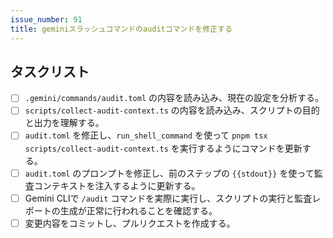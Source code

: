 ```yaml
---
issue_number: 91
title: geminiスラッシュコマンドのauditコマンドを修正する
---
```


## タスクリスト

- [ ] `.gemini/commands/audit.toml` の内容を読み込み、現在の設定を分析する。
- [ ] `scripts/collect-audit-context.ts` の内容を読み込み、スクリプトの目的と出力を理解する。
- [ ] `audit.toml` を修正し、`run_shell_command` を使って `pnpm tsx scripts/collect-audit-context.ts` を実行するようにコマンドを更新する。
- [ ] `audit.toml` のプロンプトを修正し、前のステップの `{{stdout}}` を使って監査コンテキストを注入するように更新する。
- [ ] Gemini CLIで `/audit` コマンドを実際に実行し、スクリプトの実行と監査レポートの生成が正常に行われることを確認する。
- [ ] 変更内容をコミットし、プルリクエストを作成する。